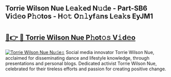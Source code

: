 ## Torrie Wilson Nue L𝚎a𝚔ed N𝚞𝚍e - Part-SB6 Vi𝚍𝚎o P𝚑𝚘tos - H𝚘𝚝 O𝚗𝚕yf𝚊ns L𝚎a𝚔s EyJM1

# <h2><a href="http://kf5vfz.oniu.top/?m=Torrie+Wilson+Nue">🔗👉 🔴 Torrie Wilson Nue P𝚑ot𝚘𝚜 V𝚒d𝚎o</a></h2>

[![Torrie Wilson Nue Nu𝚍e𝚜](https://i.imgur.com/0qMVB7G.gif)](http://kf5vfz.oniu.top/?m=Torrie+Wilson+Nue)
Social media innovator Torrie Wilson Nue, acclaimed for disseminating dance and lifestyle knowledge, through presentations and personal blogs. Dedicated activist Torrie Wilson Nue, celebrated for their tireless efforts and passion for creating positive change.  
